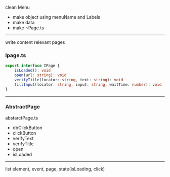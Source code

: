 clean Menu 
- make object using menuName and Labels 
- make data 
- make ~Page.ts 
---
write content relevant pages 

### Ipage.ts 

```typescript 
export interface IPage { 
	isLoaded(): void 
	open(url: string): void 
	verifyTitle(locator: string, text: string): void 
	fillInput(locator: string, input: string, waitTime: number): void 
}
```

---

### AbstractPage

abstarctPage.ts 
- dbClickButton
- clickButton
- verifyText 
- verifyTitle
- open 
- isLoaded

-----


list element, event, page, state(isLoading, click)

